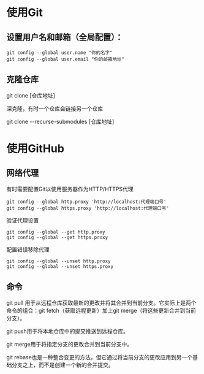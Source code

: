 # 使用Git
## 设置用户名和邮箱（全局配置）：
    git config --global user.name "你的名字"
    git config --global user.email "你的邮箱地址"

## 克隆仓库
git clone [仓库地址]

深克隆，有时一个仓库会链接另一个仓库

git clone --recurse-submodules [仓库地址]

# 使用GitHub
## 网络代理
有时需要配置Git以使用服务器作为HTTP/HTTPS代理

    git config --global http.proxy 'http://localhost:代理端口号'
    git config --global https.proxy 'http://localhost:代理端口号'

验证代理设置

    git config --global --get http.proxy
    git config --global --get https.proxy

配置错误移除代理

    git config --global --unset http.proxy
    git config --global --unset https.proxy

## 命令
git pull
用于从远程仓库获取最新的更改并将其合并到当前分支。它实际上是两个命令的组合：git fetch（获取远程更新）加上git merge（将这些更新合并到当前分支）。

git push用于将本地仓库中的提交推送到远程仓库。

git merge用于将指定分支的更改合并到当前分支中。

git rebase也是一种整合变更的方法，但它通过将当前分支的更改应用到另一个基础分支之上，而不是创建一个新的合并提交。